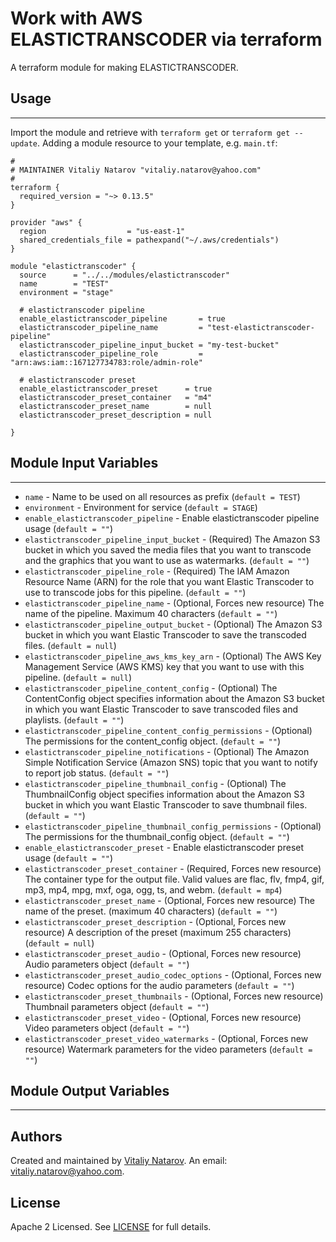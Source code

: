 # Work with AWS ELASTICTRANSCODER via terraform

A terraform module for making ELASTICTRANSCODER.


## Usage
----------------------
Import the module and retrieve with ```terraform get``` or ```terraform get --update```. Adding a module resource to your template, e.g. `main.tf`:

```
#
# MAINTAINER Vitaliy Natarov "vitaliy.natarov@yahoo.com"
#
terraform {
  required_version = "~> 0.13.5"
}

provider "aws" {
  region                  = "us-east-1"
  shared_credentials_file = pathexpand("~/.aws/credentials")
}

module "elastictranscoder" {
  source      = "../../modules/elastictranscoder"
  name        = "TEST"
  environment = "stage"

  # elastictranscoder pipeline
  enable_elastictranscoder_pipeline       = true
  elastictranscoder_pipeline_name         = "test-elastictranscoder-pipeline"
  elastictranscoder_pipeline_input_bucket = "my-test-bucket"
  elastictranscoder_pipeline_role         = "arn:aws:iam::167127734783:role/admin-role"

  # elastictranscoder preset
  enable_elastictranscoder_preset      = true
  elastictranscoder_preset_container   = "m4"
  elastictranscoder_preset_name        = null
  elastictranscoder_preset_description = null

}
```

## Module Input Variables
----------------------
- `name` - Name to be used on all resources as prefix (`default = TEST`)
- `environment` - Environment for service (`default = STAGE`)
- `enable_elastictranscoder_pipeline` - Enable elastictranscoder pipeline usage (`default = ""`)
- `elastictranscoder_pipeline_input_bucket` - (Required) The Amazon S3 bucket in which you saved the media files that you want to transcode and the graphics that you want to use as watermarks. (`default = ""`)
- `elastictranscoder_pipeline_role` - (Required) The IAM Amazon Resource Name (ARN) for the role that you want Elastic Transcoder to use to transcode jobs for this pipeline. (`default = ""`)
- `elastictranscoder_pipeline_name` - (Optional, Forces new resource) The name of the pipeline. Maximum 40 characters (`default = ""`)
- `elastictranscoder_pipeline_output_bucket` - (Optional) The Amazon S3 bucket in which you want Elastic Transcoder to save the transcoded files. (`default = null`)
- `elastictranscoder_pipeline_aws_kms_key_arn` - (Optional) The AWS Key Management Service (AWS KMS) key that you want to use with this pipeline. (`default = null`)
- `elastictranscoder_pipeline_content_config` - (Optional) The ContentConfig object specifies information about the Amazon S3 bucket in which you want Elastic Transcoder to save transcoded files and playlists.  (`default = ""`)
- `elastictranscoder_pipeline_content_config_permissions` - (Optional) The permissions for the content_config object.  (`default = ""`)
- `elastictranscoder_pipeline_notifications` - (Optional) The Amazon Simple Notification Service (Amazon SNS) topic that you want to notify to report job status. (`default = ""`)
- `elastictranscoder_pipeline_thumbnail_config` - (Optional) The ThumbnailConfig object specifies information about the Amazon S3 bucket in which you want Elastic Transcoder to save thumbnail files. (`default = ""`)
- `elastictranscoder_pipeline_thumbnail_config_permissions` - (Optional) The permissions for the thumbnail_config object. (`default = ""`)
- `enable_elastictranscoder_preset` - Enable elastictranscoder preset usage (`default = ""`)
- `elastictranscoder_preset_container` - (Required, Forces new resource) The container type for the output file. Valid values are flac, flv, fmp4, gif, mp3, mp4, mpg, mxf, oga, ogg, ts, and webm. (`default = mp4`)
- `elastictranscoder_preset_name` - (Optional, Forces new resource) The name of the preset. (maximum 40 characters) (`default = ""`)
- `elastictranscoder_preset_description` - (Optional, Forces new resource) A description of the preset (maximum 255 characters) (`default = null`)
- `elastictranscoder_preset_audio` - (Optional, Forces new resource) Audio parameters object (`default = ""`)
- `elastictranscoder_preset_audio_codec_options` - (Optional, Forces new resource) Codec options for the audio parameters (`default = ""`)
- `elastictranscoder_preset_thumbnails` - (Optional, Forces new resource) Thumbnail parameters object (`default = ""`)
- `elastictranscoder_preset_video` - (Optional, Forces new resource) Video parameters object  (`default = ""`)
- `elastictranscoder_preset_video_watermarks` - (Optional, Forces new resource) Watermark parameters for the video parameters (`default = ""`)

## Module Output Variables
----------------------


## Authors

Created and maintained by [Vitaliy Natarov](https://github.com/SebastianUA). An email: [vitaliy.natarov@yahoo.com](vitaliy.natarov@yahoo.com).

## License

Apache 2 Licensed. See [LICENSE](https://github.com/SebastianUA/terraform/blob/master/LICENSE) for full details.
